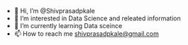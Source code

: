 - 👋 Hi, I’m @Shivprasadpkale
- 👀 I’m interested in Data Science and releated information
- 🌱 I’m currently learning Data sceince 
- 📫 How to reach me shivprasadpkale@gmail.com

<!---
Shivprasadpkale/Shivprasadpkale is a ✨ special ✨ repository because its `README.md` (this file) appears on your GitHub profile.
You can click the Preview link to take a look at your changes.
--->
